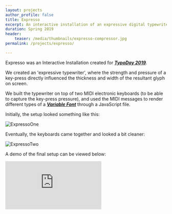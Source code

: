 ```yaml
---
layout: projects
author_profile: false
title: Expresso
excerpt: An interactive installation of an expressive digital typewriter.
duration: Spring 2019
header:
    teaser: /media/thumbnails/expresso-compressor.jpg
permalink: /projects/expresso/

---
```


Expresso was an Interactive Installation created for ***[TypoDay 2019](http://www.typoday.in/2019/index.html)***.

We created an 'expressive typewriter', where the strength and pressure of a key-press directly influenced the thickness and width of the resultant glyph on screen.

We built the typewriter on top of two MIDI electronic keyboards (to be able to capture the key-press pressure), and used the MIDI messages to render different types of a **[*Variable Font*](https://developer.microsoft.com/en-us/microsoft-edge/testdrive/demos/variable-fonts/)** through a JavaScript file.

Initially, the setup looked something like this:

![ExpressoOne](\media\expresso\Expresso1.jpg)


Eventually, the keyboards came together and looked a bit cleaner:

![ExpressoTwo](\media\expresso\Expresso2.jpg)


A demo of the final setup can be viewed below:


<iframe class = "video" src="https://www.youtube.com/embed/GtJbb7XHSJU" frameborder="0" allow="accelerometer; autoplay; encrypted-media; gyroscope; picture-in-picture" allowfullscreen></iframe>

